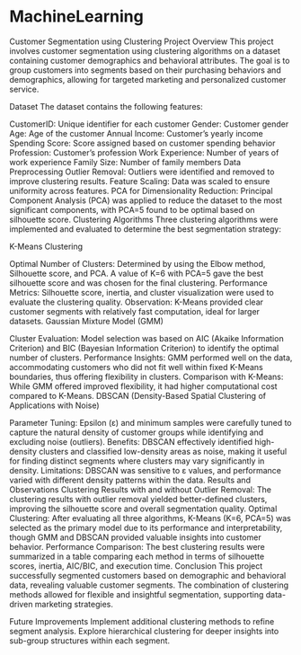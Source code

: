 # MachineLearning

Customer Segmentation using Clustering
Project Overview
This project involves customer segmentation using clustering algorithms on a dataset containing customer demographics and behavioral attributes. The goal is to group customers into segments based on their purchasing behaviors and demographics, allowing for targeted marketing and personalized customer service.

Dataset
The dataset contains the following features:

CustomerID: Unique identifier for each customer
Gender: Customer gender
Age: Age of the customer
Annual Income: Customer’s yearly income
Spending Score: Score assigned based on customer spending behavior
Profession: Customer’s profession
Work Experience: Number of years of work experience
Family Size: Number of family members
Data Preprocessing
Outlier Removal: Outliers were identified and removed to improve clustering results.
Feature Scaling: Data was scaled to ensure uniformity across features.
PCA for Dimensionality Reduction: Principal Component Analysis (PCA) was applied to reduce the dataset to the most significant components, with PCA=5 found to be optimal based on silhouette score.
Clustering Algorithms
Three clustering algorithms were implemented and evaluated to determine the best segmentation strategy:

K-Means Clustering

Optimal Number of Clusters: Determined by using the Elbow method, Silhouette score, and PCA. A value of K=6 with PCA=5 gave the best silhouette score and was chosen for the final clustering.
Performance Metrics: Silhouette score, inertia, and cluster visualization were used to evaluate the clustering quality.
Observation: K-Means provided clear customer segments with relatively fast computation, ideal for larger datasets.
Gaussian Mixture Model (GMM)

Cluster Evaluation: Model selection was based on AIC (Akaike Information Criterion) and BIC (Bayesian Information Criterion) to identify the optimal number of clusters.
Performance Insights: GMM performed well on the data, accommodating customers who did not fit well within fixed K-Means boundaries, thus offering flexibility in clusters.
Comparison with K-Means: While GMM offered improved flexibility, it had higher computational cost compared to K-Means.
DBSCAN (Density-Based Spatial Clustering of Applications with Noise)

Parameter Tuning: Epsilon (ε) and minimum samples were carefully tuned to capture the natural density of customer groups while identifying and excluding noise (outliers).
Benefits: DBSCAN effectively identified high-density clusters and classified low-density areas as noise, making it useful for finding distinct segments where clusters may vary significantly in density.
Limitations: DBSCAN was sensitive to ε values, and performance varied with different density patterns within the data.
Results and Observations
Clustering Results with and without Outlier Removal: The clustering results with outlier removal yielded better-defined clusters, improving the silhouette score and overall segmentation quality.
Optimal Clustering: After evaluating all three algorithms, K-Means (K=6, PCA=5) was selected as the primary model due to its performance and interpretability, though GMM and DBSCAN provided valuable insights into customer behavior.
Performance Comparison: The best clustering results were summarized in a table comparing each method in terms of silhouette scores, inertia, AIC/BIC, and execution time.
Conclusion
This project successfully segmented customers based on demographic and behavioral data, revealing valuable customer segments. The combination of clustering methods allowed for flexible and insightful segmentation, supporting data-driven marketing strategies.

Future Improvements
Implement additional clustering methods to refine segment analysis.
Explore hierarchical clustering for deeper insights into sub-group structures within each segment.
